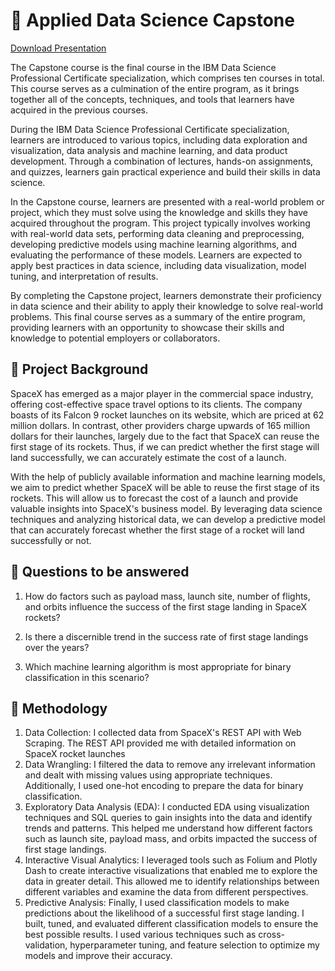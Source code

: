 # 🚀 Applied Data Science Capstone

[Download Presentation](https://raw.githubusercontent.com/Aldbow/IBM-Applied-Data-Science-Capstone/master/Aldiva_wibowo_Capstone.pdf)

The Capstone course is the final course in the IBM Data Science Professional Certificate specialization, which comprises ten courses in total. This course serves as a culmination of the entire program, as it brings together all of the concepts, techniques, and tools that learners have acquired in the previous courses.

During the IBM Data Science Professional Certificate specialization, learners are introduced to various topics, including data exploration and visualization, data analysis and machine learning, and data product development. Through a combination of lectures, hands-on assignments, and quizzes, learners gain practical experience and build their skills in data science.

In the Capstone course, learners are presented with a real-world problem or project, which they must solve using the knowledge and skills they have acquired throughout the program. This project typically involves working with real-world data sets, performing data cleaning and preprocessing, developing predictive models using machine learning algorithms, and evaluating the performance of these models. Learners are expected to apply best practices in data science, including data visualization, model tuning, and interpretation of results.

By completing the Capstone project, learners demonstrate their proficiency in data science and their ability to apply their knowledge to solve real-world problems. This final course serves as a summary of the entire program, providing learners with an opportunity to showcase their skills and knowledge to potential employers or collaborators.

## 📄 Project Background
SpaceX has emerged as a major player in the commercial space industry, offering cost-effective space travel options to its clients. The company boasts of its Falcon 9 rocket launches on its website, which are priced at 62 million dollars. In contrast, other providers charge upwards of 165 million dollars for their launches, largely due to the fact that SpaceX can reuse the first stage of its rockets. Thus, if we can predict whether the first stage will land successfully, we can accurately estimate the cost of a launch.

With the help of publicly available information and machine learning models, we aim to predict whether SpaceX will be able to reuse the first stage of its rockets. This will allow us to forecast the cost of a launch and provide valuable insights into SpaceX's business model. By leveraging data science techniques and analyzing historical data, we can develop a predictive model that can accurately forecast whether the first stage of a rocket will land successfully or not.

## 📄 Questions to be answered
1. How do factors such as payload mass, launch site, number of flights, and orbits influence the success of the first stage landing in SpaceX rockets?

2. Is there a discernible trend in the success rate of first stage landings over the years?

3. Which machine learning algorithm is most appropriate for binary classification in this scenario?

## 📄 Methodology
1. Data Collection: I collected data from SpaceX's REST API with Web Scraping. The REST API provided me with detailed information on SpaceX rocket launches
2. Data Wrangling: I filtered the data to remove any irrelevant information and dealt with missing values using appropriate techniques. Additionally, I used one-hot encoding to prepare the data for binary classification.
3. Exploratory Data Analysis (EDA): I conducted EDA using visualization techniques and SQL queries to gain insights into the data and identify trends and patterns. This helped me understand how different factors such as launch site, payload mass, and orbits impacted the success of first stage landings.
4. Interactive Visual Analytics: I leveraged tools such as Folium and Plotly Dash to create interactive visualizations that enabled me to explore the data in greater detail. This allowed me to identify relationships between different variables and examine the data from different perspectives.
5. Predictive Analysis: Finally, I used classification models to make predictions about the likelihood of a successful first stage landing. I built, tuned, and evaluated different classification models to ensure the best possible results. I used various techniques such as cross-validation, hyperparameter tuning, and feature selection to optimize my models and improve their accuracy.
